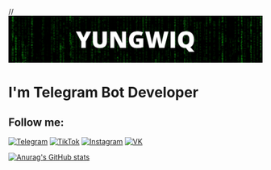 // [![Header](https://github.com/yungwiq/yungwiq/blob/main/assets/header.png)](https://t.me/+zNTdTqqKK0llMTBi)

# I'm Telegram Bot Developer

## Follow me:
[![Telegram](https://img.shields.io/badge/-TELEGRAM-090909?style=for-the-badge&logo=Telegram)](https://t.me/yungwiqq)
[![TikTok](https://img.shields.io/badge/-TikTok-090909?style=for-the-badge&logo=TikTok)](https://www.tiktok.com/@yungwiq)
[![Instagram](https://img.shields.io/badge/-Instagram-090909?style=for-the-badge&logo=Instagram)](https://instagram.com/yungwiq)
[![VK](https://img.shields.io/badge/-VK-090909?style=for-the-badge&logo=VK)](https://vk.com/yungwiq)

[![Anurag's GitHub stats](https://github-readme-stats.vercel.app/api?username=yungwiq&show_icons=true&count_private=true&theme=radical)](https://github.com/yungwiq/github-readme-stats)
